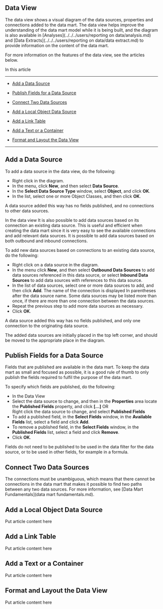 ## Data View

The data view shows a visual diagram of the data sources, properties and connections added to the data mart. The data view helps improve the understanding of the data mart model while it is being built, and the diagram is also available in [Analyses](../../../users/reporting on data/analysis.md) and [Data Extracts](../../../users/reporting on data/data extract.md) to provide information on the content of the data mart.

For more information on the features of the data view, see the articles below.

In this article

* * *

*   [Add a Data Source](#add-a-data-source)

*   [Publish Fields for a Data Source](#publish-fields-for-a-data-source)

*   [Connect Two Data Sources](#connect-two-data-sources)

*   [Add a Local Object Data Source](#add-a-local-object-data-source)

*   [Add a Link Table](#add-a-link-table)

*   [Add a Text or a Container](#add-a-text-or-a-container)

*   [Format and Layout the Data View](#format-and-layout-the-data-view)

* * *

## Add a Data Source

To add a data source in the data view, do the following:

*   Right click in the diagram.
*   In the menu, click **New**, and then select **Data Source**.
*   In the **Select Data Source Type** window, select **Object**<span style="FONT-WEIGHT: normal">, and click **OK**<span style="FONT-WEIGHT: normal">.
*   <span style="FONT-WEIGHT: normal">In the list, select one or more Object Classes, and then click **OK**<span style="FONT-WEIGHT: normal">.

A data source added this way has no fields published, and no connections to other data sources.

In the data view It is also possible to add data sources based on its connection an existing data source. This is useful and efficient when creating the data mart since it is very easy to see the available connections and add relevant data sources. It is possible to add data sources based on both outbound and inbound connections.

To add new data sources based on connections to an existing data source, do the following:

*   Right click on a data source in the diagram.
*   In the menu click **New**, and then select **Outbound Data Sources** to add data sources referenced in this data source, or select **Inbound Data Sources** to add data sources with references to this data source.
*   In the list of data sources, select one or more data sources to add, and then click **Add**. The name of the connection is displayed In parentheses after the data source name. Some data sources may be listed more than once, if there are more than one connection between the data sources.
*   Repeat the previous step to add more data sources as necessary.
*   Click **OK**.

A data source added this way has no fields published, and only one connection to the originating data source.

The added data sources are initially placed in the top left corner, and should be moved to the appropriate place in the diagram.



## Publish Fields for a Data Source

Fields that are published are available in the data mart. To keep the data mart as small and focused as possible, it is a good rule of thumb to only publish the fields required to fulfil the purpose of the data mart.

To specify which fields are published, do the following:

*   In the Data View
*   Select the data source to change, and then in the **Properties** area locate the **Published Fields** property, and click **[...]** <span style="FONT-WEIGHT: normal">OR  
    Right click the data source to change, and select **Published Fields**
*   To add a published field, in the **Select Fields** window, in the **Available Fields** list, select a field and click **Add**.
*   To remove a published field, in the **Select Fields** window, in the **Published Fields** list, select a field and click **Remove**.
*   Click **OK**.

Fields do not need to be published to be used in the data filter for the data source, or to be used in other fields, for example in a formula.



## Connect Two Data Sources

The connections must be unambiguous, which means that there cannot be connections in the data mart that makes it possible to find two paths between any two data sources. For more information, see [Data Mart Fundamentals](data mart fundamentals.md).

## Add a Local Object Data Source

Put article content here



## Add a Link Table

Put article content here



## Add a Text or a Container

Put article content here



## Format and Layout the Data View

Put article content here

